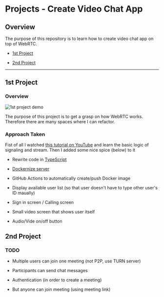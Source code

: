# Projects - Create Video Chat App

## Overview

The purpose of this repository is to learn how to create video chat app on top of WebRTC.

- [1st Project](#1st-project)

- [2nd Project](#2nd-project)

---

## 1st Project

### Overview

![1st project demo](/images/demo1.gif)

The purpose of this project is to get a grasp on how WebRTC works. Therefore there are many spaces where I can refactor.

### Approach Taken

Fist of all I watched [this tutorial on YouTube](https://www.youtube.com/watch?v=oxFr7we3LC8) and learn the basic logic of signaling and stream. Then I added some nice spice (below) to it

- Rewrite code in [TypeScript](https://www.typescriptlang.org/)

- [Dockernize server](https://www.docker.com/)

- GitHub Actions to automatically create/push Docker image

- Display available user list (so that user doesn't have to type other user's ID maually)

- Sign in screen / Calling screen

- Small video screen that shows user itself

- Audio/Vide on/off button

## 2nd Project

### TODO

- Multiple users can join one meeting (not P2P, use TURN server)

- Participants can send chat messages

- Authentication (in order to create a meeting)

- But anyone can join meeting (using meeting link)
